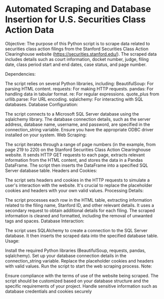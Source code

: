 # Automated Scraping and Database Insertion for U.S. Securities Class Action Data

Objective:
The purpose of this Python script is to scrape data related to securities class action filings from the Stanford Securities Class Action Clearinghouse website (https://securities.stanford.edu/). The scraped data includes details such as court information, docket number, judge, filing date, class period start and end dates, case status, and page number.

Dependencies:

The script relies on several Python libraries, including:
BeautifulSoup: For parsing HTML content.
requests: For making HTTP requests.
pandas: For handling data in tabular format.
re: For regular expressions.
quote_plus from urllib.parse: For URL encoding.
sqlalchemy: For interacting with SQL databases.
Database Configuration:

The script connects to a Microsoft SQL Server database using the sqlalchemy library.
The database connection details, such as the server address, database name, username, and password, are specified in the connection_string variable.
Ensure you have the appropriate ODBC driver installed on your system.
Web Scraping:

The script iterates through a range of page numbers (in the example, from page 219 to 220) on the Stanford Securities Class Action Clearinghouse website.
It sends HTTP GET requests to each page, extracts relevant information from the HTML content, and stores the data in a Pandas DataFrame.
The script then inserts the DataFrame into a specified SQL Server database table.
Headers and Cookies:

The script sets headers and cookies in the HTTP requests to simulate a user's interaction with the website.
It's crucial to replace the placeholder cookies and headers with your own valid values.
Processing Details:

The script processes each row in the HTML table, extracting information related to the filing name, Stanford ID, and other relevant details.
It uses a secondary request to obtain additional details for each filing.
The scraped information is cleaned and formatted, including the removal of unwanted tags and spaces.
Database Interaction:

The script uses SQLAlchemy to create a connection to the SQL Server database.
It then inserts the scraped data into the specified database table.
Usage:

Install the required Python libraries (BeautifulSoup, requests, pandas, sqlalchemy).
Set up your database connection details in the connection_string variable.
Replace the placeholder cookies and headers with valid values.
Run the script to start the web scraping process.
Note:

Ensure compliance with the terms of use of the website being scraped.
The script should be customized based on your database structure and the specific requirements of your project.
Handle sensitive information such as database credentials and cookies securely 

